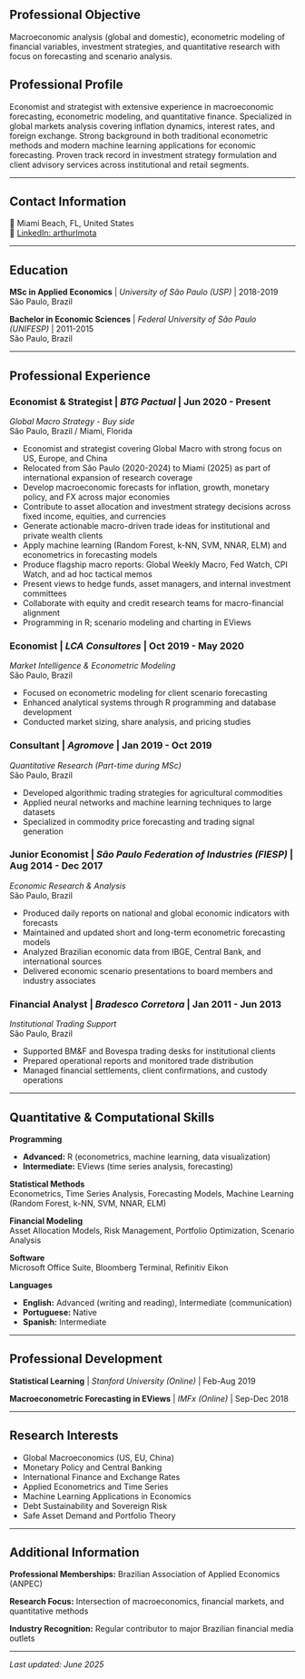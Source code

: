 ## Professional Objective

Macroeconomic analysis (global and domestic), econometric modeling of financial variables, investment strategies, and quantitative research with focus on forecasting and scenario analysis.

## Professional Profile

Economist and strategist with extensive experience in macroeconomic forecasting, econometric modeling, and quantitative finance. Specialized in global markets analysis covering inflation dynamics, interest rates, and foreign exchange. Strong background in both traditional econometric methods and modern machine learning applications for economic forecasting. Proven track record in investment strategy formulation and client advisory services across institutional and retail segments.

---

## Contact Information

📍 Miami Beach, FL, United States  
💼 [LinkedIn: arthurlmota](https://linkedin.com/in/arthurlmota)

---

## Education

**MSc in Applied Economics** | *University of São Paulo (USP)* | 2018-2019  
São Paulo, Brazil

**Bachelor in Economic Sciences** | *Federal University of São Paulo (UNIFESP)* | 2011-2015  
São Paulo, Brazil

---

## Professional Experience

### **Economist & Strategist** | *BTG Pactual* | Jun 2020 - Present
*Global Macro Strategy - Buy side*  
São Paulo, Brazil / Miami, Florida

- Economist and strategist covering Global Macro with strong focus on US, Europe, and China
- Relocated from São Paulo (2020-2024) to Miami (2025) as part of international expansion of research coverage
- Develop macroeconomic forecasts for inflation, growth, monetary policy, and FX across major economies
- Contribute to asset allocation and investment strategy decisions across fixed income, equities, and currencies
- Generate actionable macro-driven trade ideas for institutional and private wealth clients
- Apply machine learning (Random Forest, k-NN, SVM, NNAR, ELM) and econometrics in forecasting models
- Produce flagship macro reports: Global Weekly Macro, Fed Watch, CPI Watch, and ad hoc tactical memos
- Present views to hedge funds, asset managers, and internal investment committees
- Collaborate with equity and credit research teams for macro-financial alignment
- Programming in R; scenario modeling and charting in EViews

### **Economist** | *LCA Consultores* | Oct 2019 - May 2020
*Market Intelligence & Econometric Modeling*  
São Paulo, Brazil

- Focused on econometric modeling for client scenario forecasting
- Enhanced analytical systems through R programming and database development
- Conducted market sizing, share analysis, and pricing studies

### **Consultant** | *Agromove* | Jan 2019 - Oct 2019
*Quantitative Research (Part-time during MSc)*  
São Paulo, Brazil

- Developed algorithmic trading strategies for agricultural commodities
- Applied neural networks and machine learning techniques to large datasets
- Specialized in commodity price forecasting and trading signal generation

### **Junior Economist** | *São Paulo Federation of Industries (FIESP)* | Aug 2014 - Dec 2017
*Economic Research & Analysis*  
São Paulo, Brazil

- Produced daily reports on national and global economic indicators with forecasts
- Maintained and updated short and long-term econometric forecasting models
- Analyzed Brazilian economic data from IBGE, Central Bank, and international sources
- Delivered economic scenario presentations to board members and industry associates

### **Financial Analyst** | *Bradesco Corretora* | Jan 2011 - Jun 2013
*Institutional Trading Support*  
São Paulo, Brazil

- Supported BM&F and Bovespa trading desks for institutional clients
- Prepared operational reports and monitored trade distribution
- Managed financial settlements, client confirmations, and custody operations

---

## Quantitative & Computational Skills

**Programming**
- **Advanced:** R (econometrics, machine learning, data visualization)
- **Intermediate:** EViews (time series analysis, forecasting)

**Statistical Methods**  
Econometrics, Time Series Analysis, Forecasting Models, Machine Learning (Random Forest, k-NN, SVM, NNAR, ELM)

**Financial Modeling**  
Asset Allocation Models, Risk Management, Portfolio Optimization, Scenario Analysis

**Software**  
Microsoft Office Suite, Bloomberg Terminal, Refinitiv Eikon

**Languages**
- **English:** Advanced (writing and reading), Intermediate (communication)
- **Portuguese:** Native
- **Spanish:** Intermediate

---

## Professional Development

**Statistical Learning** | *Stanford University (Online)* | Feb-Aug 2019

**Macroeconometric Forecasting in EViews** | *IMFx (Online)* | Sep-Dec 2018

---

## Research Interests

- Global Macroeconomics (US, EU, China)
- Monetary Policy and Central Banking
- International Finance and Exchange Rates
- Applied Econometrics and Time Series
- Machine Learning Applications in Economics
- Debt Sustainability and Sovereign Risk
- Safe Asset Demand and Portfolio Theory

---

## Additional Information

**Professional Memberships:** Brazilian Association of Applied Economics (ANPEC)

**Research Focus:** Intersection of macroeconomics, financial markets, and quantitative methods

**Industry Recognition:** Regular contributor to major Brazilian financial media outlets

---

*Last updated: June 2025*
